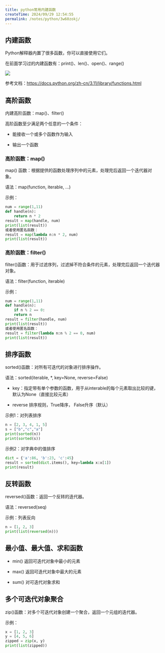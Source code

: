 ```yaml
---
title: python常用内建函数
createTime: 2024/09/29 12:54:55
permalink: /notes/python/3w60zokj/
---
```

## 内建函数



Python解释器内置了很多函数，你可以直接使用它们。

在前面学习过的内建函数有：print()、len()、open()、range()

![](/images/2C0DA00C753D4EF9A4B75F09EB413915clipboard.png)

参考文档：https://docs.python.org/zh-cn/3.11/library/functions.html



## 高阶函数



内建高阶函数：map()、filter()

高阶函数至少满足两个任意的一个条件： 

- 能接收一个或多个函数作为输入 

- 输出一个函数



### 高阶函数：map()



map() 函数：根据提供的函数处理序列中的元素，处理完后返回一个迭代器对象。 

语法：map(function, iterable, ...)



示例：

```python
num = range(1,11) 
def handle(n): 
    return n * 2 
result = map(handle, num)
print(list(result)) 
或者使用匿名函数： 
result = map(lambda n:n * 2, num) 
print(list(result))
```



### 高阶函数：filter()



filter()函数：用于过滤序列，过滤掉不符合条件的元素，处理完后返回一个迭代器对象。 

语法：filter(function, iterable)



示例：

```python
num = range(1,11) 
def handle(n): 
    if n % 2 == 0: 
    return n 
result = filter(handle, num) 
print(list(result)) 
或者使用匿名函数： 
result = filter(lambda n:n % 2 == 0, num) 
print(list(result))
```



## 排序函数



sorted()函数：对所有可迭代的对象进行排序操作。 

语法：sorted(iterable, *, key=None, reverse=False)

- key：指定带有单个参数的函数，用于从interable的每个元素取出比较的键，默认为None（直接比较元素） 

- reverse 排序规则，True降序， False升序（默认）



示例1：对列表排序

```python
n = [2, 3, 4, 1, 5] 
s = ["b","c","a"] 
print(sorted(n)) 
print(sorted(s))
```



示例2：对字典中的值排序

```python
dict = {'a':86, 'b':23, 'c':45} 
result = sorted(dict.items(), key=lambda x:x[1]) 
print(result)
```



## 反转函数



reversed()函数：返回一个反转的迭代器。

语法：reversed(seq) 



示例：列表反向

```python
n = [1, 2, 3] 
print(list(reversed(n)))
```



## 最小值、最大值、求和函数



- min() 返回可迭代对象中最小的元素 

- max() 返回可迭代对象中最大的元素 

- sum() 对可迭代对象求和



## 多个可迭代对象聚合



zip()函数：对多个可迭代对象创建一个聚合，返回一个元组的迭代器。



示例：

```python
x = [1, 2, 3] 
y = [4, 5, 6] 
zipped = zip(x, y) 
print(list(zipped))
```



